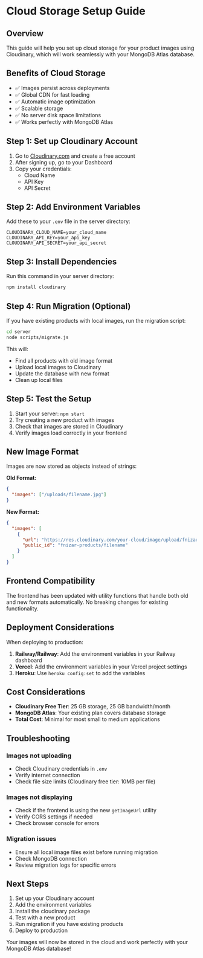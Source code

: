 # Cloud Storage Setup Guide

## Overview
This guide will help you set up cloud storage for your product images using Cloudinary, which will work seamlessly with your MongoDB Atlas database.

## Benefits of Cloud Storage
- ✅ Images persist across deployments
- ✅ Global CDN for fast loading
- ✅ Automatic image optimization
- ✅ Scalable storage
- ✅ No server disk space limitations
- ✅ Works perfectly with MongoDB Atlas

## Step 1: Set up Cloudinary Account

1. Go to [Cloudinary.com](https://cloudinary.com) and create a free account
2. After signing up, go to your Dashboard
3. Copy your credentials:
   - Cloud Name
   - API Key
   - API Secret

## Step 2: Add Environment Variables

Add these to your `.env` file in the server directory:

```env
CLOUDINARY_CLOUD_NAME=your_cloud_name
CLOUDINARY_API_KEY=your_api_key
CLOUDINARY_API_SECRET=your_api_secret
```

## Step 3: Install Dependencies

Run this command in your server directory:

```bash
npm install cloudinary
```

## Step 4: Run Migration (Optional)

If you have existing products with local images, run the migration script:

```bash
cd server
node scripts/migrate.js
```

This will:
- Find all products with old image format
- Upload local images to Cloudinary
- Update the database with new format
- Clean up local files

## Step 5: Test the Setup

1. Start your server: `npm start`
2. Try creating a new product with images
3. Check that images are stored in Cloudinary
4. Verify images load correctly in your frontend

## New Image Format

Images are now stored as objects instead of strings:

**Old Format:**
```json
{
  "images": ["/uploads/filename.jpg"]
}
```

**New Format:**
```json
{
  "images": [
    {
      "url": "https://res.cloudinary.com/your-cloud/image/upload/fnizar-products/filename.jpg",
      "public_id": "fnizar-products/filename"
    }
  ]
}
```

## Frontend Compatibility

The frontend has been updated with utility functions that handle both old and new formats automatically. No breaking changes for existing functionality.

## Deployment Considerations

When deploying to production:

1. **Railway/Railway**: Add the environment variables in your Railway dashboard
2. **Vercel**: Add the environment variables in your Vercel project settings
3. **Heroku**: Use `heroku config:set` to add the variables

## Cost Considerations

- **Cloudinary Free Tier**: 25 GB storage, 25 GB bandwidth/month
- **MongoDB Atlas**: Your existing plan covers database storage
- **Total Cost**: Minimal for most small to medium applications

## Troubleshooting

### Images not uploading
- Check Cloudinary credentials in `.env`
- Verify internet connection
- Check file size limits (Cloudinary free tier: 10MB per file)

### Images not displaying
- Check if the frontend is using the new `getImageUrl` utility
- Verify CORS settings if needed
- Check browser console for errors

### Migration issues
- Ensure all local image files exist before running migration
- Check MongoDB connection
- Review migration logs for specific errors

## Next Steps

1. Set up your Cloudinary account
2. Add the environment variables
3. Install the cloudinary package
4. Test with a new product
5. Run migration if you have existing products
6. Deploy to production

Your images will now be stored in the cloud and work perfectly with your MongoDB Atlas database!

